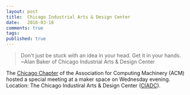 ```yaml
---
layout: post
title:  Chicago Industrial Arts & Design Center
date:   2016-03-18
comments: true
tags: 
published: true
---
```

 
>Don't just be stuck with an idea in your head. Get it in your hands.<br/>~Alan Baker of Chicago Industrial Arts & Design Center

The [Chicago Chapter](http://www.meetup.com/acm-chicago/events/229049466/) of the Association for Computing Machinery (ACM) hosted a special meeting at a maker space on Wednesday evening.  Location: The Chicago Industiral Arts & Design Center ([CIADC](http://www.ciadc.org/)).




